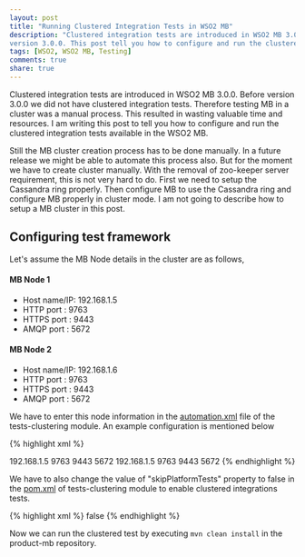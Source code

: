 ```yaml
---
layout: post
title: "Running Clustered Integration Tests in WSO2 MB"
description: "Clustered integration tests are introduced in WSO2 MB 3.0.0. Before
version 3.0.0. This post tell you how to configure and run the clustered integration tests available in the WSO2 MB."
tags: [WSO2, WSO2 MB, Testing]
comments: true
share: true
---
```


Clustered integration tests are introduced in WSO2 MB 3.0.0. Before
version 3.0.0 we did not have clustered integration tests. Therefore
testing MB in a cluster was a manual process. This resulted in wasting
valuable time and resources.  I am writing this post to tell you how
to configure and run the clustered integration tests available in the
WSO2 MB.

Still the MB cluster creation process has to be done manually. In a
future release we might be able to automate this process also. But for
the moment we have to create cluster manually. With the removal of
zoo-keeper server requirement, this is not very hard to do. First we
need to setup the Cassandra ring properly. Then configure MB to use
the Cassandra ring and configure MB properly in cluster mode. I am not
going to describe how to setup a MB cluster in this post.

## Configuring test framework
Let's assume the MB Node details in the cluster are as follows,

#### MB Node 1
* Host name/IP: 192.168.1.5
* HTTP port   : 9763
* HTTPS port  : 9443
* AMQP port   : 5672

#### MB Node 2
* Host name/IP: 192.168.1.6
* HTTP port   : 9763
* HTTPS port  : 9443
* AMQP port   : 5672


We have to enter this node information in the [automation.xml](https://github.com/wso2-dev/product-mb/blob/master/modules/integration/tests-platform/tests-clustering/src/test/resources/automation.xml) file of
the tests-clustering module. An example configuration is mentioned
below

{% highlight xml %}
<!--
    This section will initiate the initial deployment of the platform required by
    the test suites.
-->
<platform>
  <!--
      cluster instance details to be used to platform test execution
  -->
  <productGroup name="MB_Cluster" clusteringEnabled="false" default="true">
    <instance name="mb002" type="standalone" nonBlockingTransportEnabled="false">
      <hosts>
        <host type="default">192.168.1.5</host>
      </hosts>
      <ports>
        <port type="http">9763</port>
        <port type="https">9443</port>
        <port type="qpid">5672</port>
      </ports>
      <properties>
      </properties>
    </instance>
    <instance name="mb003" type="standalone" nonBlockingTransportEnabled="false">
      <hosts>
        <host type="default">192.168.1.5</host>
      </hosts>
      <ports>
        <port type="http">9763</port>
        <port type="https">9443</port>
        <port type="qpid">5672</port>
      </ports>
      <properties>
      </properties>
    </instance>
  </productGroup>
</platform>
{% endhighlight %}


We have to also change the value of "skipPlatformTests" property to
false in the
[pom.xml](https://github.com/wso2-dev/product-mb/blob/master/modules/integration/tests-platform/tests-clustering/pom.xml)
of tests-clustering module to enable clustered integrations tests.

{% highlight xml %}
<properties>
  <skipPlatformTests>false</skipPlatformTests>
</properties>
{% endhighlight %}

Now we can run the clustered test by executing `mvn clean install` in the
product-mb repository.
